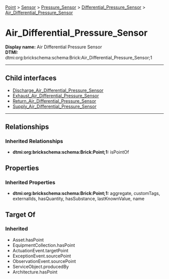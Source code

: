 [Point](../../../../Point.md) > [Sensor](../../../Sensor.md) > [Pressure_Sensor](../../Pressure_Sensor.md) > [Differential_Pressure_Sensor](../Differential_Pressure_Sensor.md) > [Air_Differential_Pressure_Sensor](#)
# Air_Differential_Pressure_Sensor

**Display name:** Air Differential Pressure Sensor<br />
**DTMI:** dtmi:org:brickschema:schema:Brick:Air_Differential_Pressure_Sensor;1

---


## Child interfaces
* [Discharge_Air_Differential_Pressure_Sensor](Discharge_Air_Differential_Pressure_Sensor.md)
* [Exhaust_Air_Differential_Pressure_Sensor](Exhaust_Air_Differential_Pressure_Sensor.md)
* [Return_Air_Differential_Pressure_Sensor](Return_Air_Differential_Pressure_Sensor.md)
* [Supply_Air_Differential_Pressure_Sensor](Supply_Air_Differential_Pressure_Sensor.md)

---
## Relationships
### Inherited Relationships
* **dtmi:org:brickschema:schema:Brick:Point;1:** isPointOf
## Properties
### Inherited Properties
* **dtmi:org:brickschema:schema:Brick:Point;1:** aggregate, customTags, externalIds, hasQuantity, hasSubstance, lastKnownValue, name
## Target Of
### Inherited
* Asset.hasPoint
* EquipmentCollection.hasPoint
* ActuationEvent.targetPoint
* ExceptionEvent.sourcePoint
* ObservationEvent.sourcePoint
* ServiceObject.producedBy
* Architecture.hasPoint
